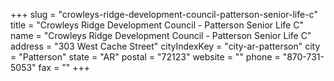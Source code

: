 +++
slug = "crowleys-ridge-development-council-patterson-senior-life-c"
title = "Crowleys Ridge Development Council - Patterson Senior Life C"
name = "Crowleys Ridge Development Council - Patterson Senior Life C"
address = "303 West Cache Street"
cityIndexKey = "city-ar-patterson"
city = "Patterson"
state = "AR"
postal = "72123"
website = ""
phone = "870-731-5053"
fax = ""
+++

